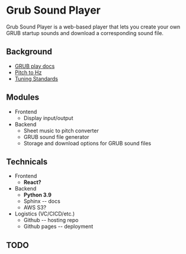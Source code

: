 # Grub Sound Player

Grub Sound Player is a web-based player that lets you create your own GRUB startup sounds and download a corresponding sound file.

## Background

- [GRUB play docs](https://www.gnu.org/software/grub/manual/grub/html_node/play.html)
- [Pitch to Hz](https://pages.mtu.edu/~suits/notefreqs.html)
- [Tuning Standards](https://en.wikipedia.org/wiki/A440_(pitch_standard))

## Modules

- Frontend
    - Display input/output
- Backend
    - Sheet music to pitch converter
    - GRUB sound file generator
    - Storage and download options for GRUB sound files

## Technicals
- Frontend
    - **React?**
- Backend
    - **Python 3.9**
    - Sphinx -- docs
    - AWS S3?
- Logistics (VC/CICD/etc.)
    - Github -- hosting repo
    - Github pages -- deployment

## TODO

